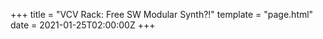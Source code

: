 +++
title = "VCV Rack: Free SW Modular Synth?!"
template = "page.html"
date = 2021-01-25T02:00:00Z
+++
